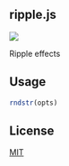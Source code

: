 ripple.js
-------------------------------

[![][mit-badge]][mit]

Ripple effects

## Usage
``` javascript
rndstr(opts)
```

## License
[MIT](LICENSE)

[mit]:       http://opensource.org/licenses/MIT
[mit-badge]: https://img.shields.io/badge/license-MIT-444444.svg?style=flat-square
